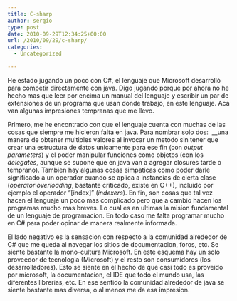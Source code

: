 ```yaml
---
title: C-sharp
author: sergio
type: post
date: 2010-09-29T12:34:25+00:00
url: /2010/09/29/c-sharp/
categories:
  - Uncategorized

---
```

He estado jugando un poco con C#, el lenguaje que Microsoft desarrolló para competir directamente con java. Digo jugando porque por ahora no he hecho mas que leer por encima un manual del lenguaje y escribir un par de extensiones de un programa que usan donde trabajo, en este lenguaje. Aca van algunas impresiones tempranas que me llevo.

Primero, me he encontrado con que el lenguaje cuenta con muchas de las cosas que siempre me hicieron falta en java. Para nombrar solo dos:  __una manera de obtener multiples valores al invocar un metodo sin tener que crear una estructura de datos unicamente para ese fin (con _output parameters_) y el poder manipular funciones como objetos (con los _delegates_, aunque se supone que en java van a agregar closures tarde o temprano). Tambien hay algunas cosas simpaticas como poder darle significado a un operador cuando se aplica a instancias de cierta clase (_operator overloading_, bastante criticado, existe en C++), incluido por ejemplo el operador &#8220;[index]&#8221; (_indexers_). En fin, son cosas que tal vez hacen el lenguaje un poco mas complicado pero que a cambio hacen los programas mucho mas breves. Lo cual es en ultimas la mision fundamental de un lenguaje de programacion. En todo caso me falta programar mucho en C# para poder opinar de manera realmente informada.

El lado negativo es la sensacion con respecto a la comunidad alrededor de C# que me queda al navegar los sitios de documentacion, foros, etc. Se siente bastante la mono-cultura Microsoft. En este esquema hay un solo proveedor de tecnologia (Microsoft) y el resto son consumidores (los desarrolladores). Esto se siente en el hecho de que casi todo es proveido por microsoft, la documentacion, el IDE que todo el mundo usa, las diferentes librerias, etc. En ese sentido la comunidad alrededor de java se siente bastante mas diversa, o al menos me da esa impresion.